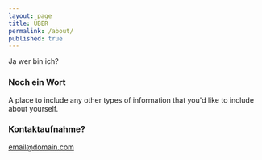 ```yaml
---
layout: page
title: ÜBER
permalink: /about/
published: true
---
```


Ja wer bin ich?

### Noch ein Wort

A place to include any other types of information that you'd like to include about yourself.

### Kontaktaufnahme?

[email@domain.com](mailto:email@domain.com)
